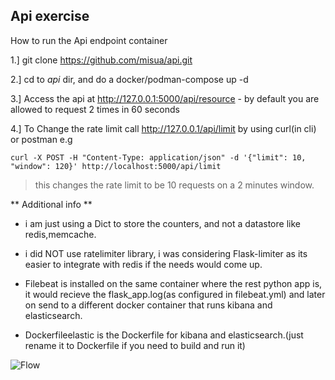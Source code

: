 ## Api exercise


How to run the Api endpoint container


1.] git clone https://github.com/misua/api.git


2.] cd to _api_ dir, and do a docker/podman-compose up -d 

     
3.] Access the api at http://127.0.0.1:5000/api/resource - by default you are allowed to request 2 times in 60 seconds

4.] To Change the rate limit call http://127.0.0.1/api/limit by using curl(in cli) or postman e.g 


    curl -X POST -H "Content-Type: application/json" -d '{"limit": 10, "window": 120}' http://localhost:5000/api/limit

   > this changes the rate limit to be 10 requests on a 2 minutes window.


** Additional info **

   - i am just using a Dict to store the counters, and not a datastore like redis,memcache.
   - i did NOT use ratelimiter library, i was considering Flask-limiter as its easier to integrate with redis if the needs would come up.

     
   - Filebeat is installed on the same container where the rest python app is, it would recieve the flask_app.log(as configured in filebeat.yml) and
     later on send to a different docker container that runs kibana and elasticsearch.

   - Dockerfileelastic is the Dockerfile for kibana and elasticsearch.(just rename it to Dockerfile if you need to build and run it)




![Flow](https://raw.githubusercontent.com/misua/gmay_eggs/main/accelbyte.png)

